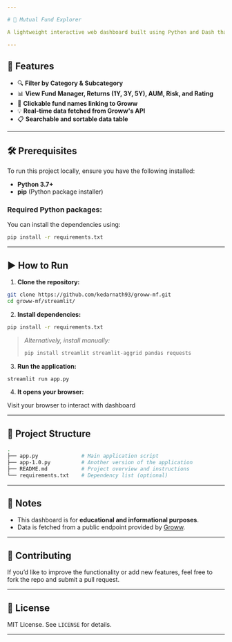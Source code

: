 ```yaml
---

# 🧭 Mutual Fund Explorer

A lightweight interactive web dashboard built using Python and Dash that allows users to browse, filter, and explore mutual funds available on Groww. The app fetches real-time mutual fund data and provides category and sub-category filtering, sortable tables, and direct links to fund pages.

---
```


## 🚀 Features

- 🔍 **Filter by Category & Subcategory**  
- 📊 **View Fund Manager, Returns (1Y, 3Y, 5Y), AUM, Risk, and Rating**  
- 📎 **Clickable fund names linking to Groww**  
- 💡 **Real-time data fetched from Groww's API**  
- 📋 **Searchable and sortable data table**  

---

## 🛠️ Prerequisites

To run this project locally, ensure you have the following installed:

- **Python 3.7+**
- **pip** (Python package installer)

### Required Python packages:

You can install the dependencies using:

```bash
pip install -r requirements.txt
```

---

## ▶️ How to Run

1. **Clone the repository:**

```bash
git clone https://github.com/kedarnath93/groww-mf.git
cd groww-mf/streamlit/
```

2. **Install dependencies:**

```bash
pip install -r requirements.txt
```

> _Alternatively, install manually:_
> ```bash
> pip install streamlit streamlit-aggrid pandas requests
> ```

3. **Run the application:**

```bash
streamlit run app.py
```

4. **It opens your browser:**

Visit your browser to interact with dashboard

---

## 📁 Project Structure

```bash
.
├── app.py              # Main application script
├── app-1.0.py          # Another version of the application
├── README.md           # Project overview and instructions
└── requirements.txt    # Dependency list (optional)
```

---

## 📌 Notes

- This dashboard is for **educational and informational purposes**.
- Data is fetched from a public endpoint provided by [Groww](https://groww.in).

---

## 🙌 Contributing

If you’d like to improve the functionality or add new features, feel free to fork the repo and submit a pull request.

---

## 📄 License

MIT License. See `LICENSE` for details.

---

